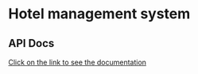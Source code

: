 # Hotel management system
## API Docs
<a href="https://documenter.getpostman.com/view/15420694/UVeNm2dR">Click on the link to see the documentation</a>
